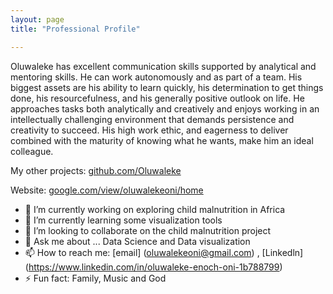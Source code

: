 ```yaml
---
layout: page
title: "Professional Profile"

---
```


Oluwaleke has excellent communication skills supported by analytical and mentoring skills. He can work autonomously and as part of a team. His biggest assets are his ability to learn quickly, his determination to get things done, his resourcefulness, and his generally positive outlook on life. He approaches tasks both analytically and creatively and enjoys working in an intellectually challenging environment that demands persistence and creativity to succeed. His high work ethic, and eagerness to deliver combined with the maturity of knowing what he wants, make him an ideal colleague. 

My other projects: [github.com/Oluwaleke](https://github.com/Oluwaleke)

Website: [google.com/view/oluwalekeoni/home](https://sites.google.com/view/oluwalekeoni/home)

- 🔭 I’m currently working on exploring child malnutrition in Africa 
- 🌱 I’m currently learning some visualization tools
- 👯 I’m looking to collaborate on the child malnutrition project
- 💬 Ask me about ... Data Science and Data visualization
- 📫 How to reach me: [email] (oluwalekeoni@gmail.com) , [Linkedln] (https://www.linkedin.com/in/oluwaleke-enoch-oni-1b788799)
- ⚡ Fun fact: Family, Music and God

